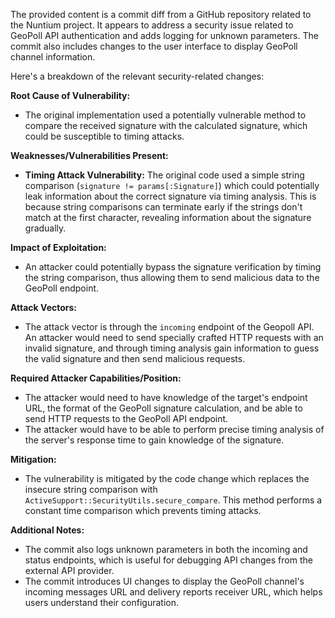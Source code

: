 The provided content is a commit diff from a GitHub repository related to the Nuntium project. It appears to address a security issue related to GeoPoll API authentication and adds logging for unknown parameters. The commit also includes changes to the user interface to display GeoPoll channel information.

Here's a breakdown of the relevant security-related changes:

**Root Cause of Vulnerability:**

-   The original implementation used a potentially vulnerable method to compare the received signature with the calculated signature, which could be susceptible to timing attacks.

**Weaknesses/Vulnerabilities Present:**

-   **Timing Attack Vulnerability:** The original code used a simple string comparison (`signature != params[:Signature]`) which could potentially leak information about the correct signature via timing analysis. This is because string comparisons can terminate early if the strings don't match at the first character, revealing information about the signature gradually.

**Impact of Exploitation:**

-   An attacker could potentially bypass the signature verification by timing the string comparison, thus allowing them to send malicious data to the GeoPoll endpoint.

**Attack Vectors:**

-   The attack vector is through the `incoming` endpoint of the Geopoll API. An attacker would need to send specially crafted HTTP requests with an invalid signature, and through timing analysis gain information to guess the valid signature and then send malicious requests.

**Required Attacker Capabilities/Position:**

-   The attacker would need to have knowledge of the target's endpoint URL, the format of the GeoPoll signature calculation, and be able to send HTTP requests to the GeoPoll API endpoint.
-   The attacker would have to be able to perform precise timing analysis of the server's response time to gain knowledge of the signature.

**Mitigation:**

-   The vulnerability is mitigated by the code change which replaces the insecure string comparison with `ActiveSupport::SecurityUtils.secure_compare`. This method performs a constant time comparison which prevents timing attacks.

**Additional Notes:**

-   The commit also logs unknown parameters in both the incoming and status endpoints, which is useful for debugging API changes from the external API provider.
-   The commit introduces UI changes to display the GeoPoll channel's incoming messages URL and delivery reports receiver URL, which helps users understand their configuration.